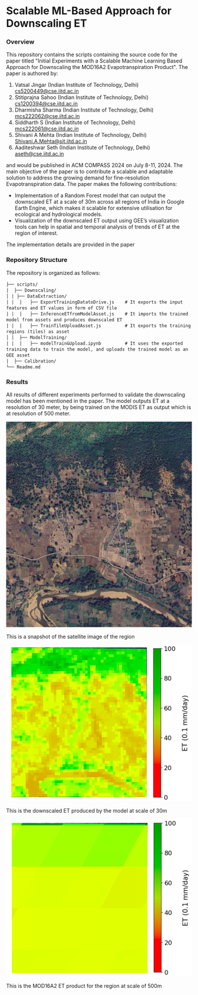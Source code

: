 # Scalable ML-Based Approach for Downscaling ET

### Overview

This repository contains the scripts containing the source code for the paper titled "Initial Experiments with a Scalable Machine Learning Based Approach for Downscaling the MOD16A2 Evapotranspiration Product". The paper is authored by:
1. Vatsal Jingar (Indian Institute of Technology, Delhi) <cs5200449@cse.iitd.ac.in>
2. Stitiprajna Sahoo (Indian Institute of Technology, Delhi) <cs1200394@cse.iitd.ac.in>
3. Dharmisha Sharma (Indian Institute of Technology, Delhi) <mcs222062@cse.iitd.ac.in>
4. Siddharth S (Indian Institute of Technology, Delhi) <mcs222061@cse.iitd.ac.in>
5. Shivani A Mehta (Indian Institute of Technology, Delhi) <Shivani.A.Mehta@sit.iitd.ac.in>
6. Aaditeshwar Seth (Indian Institute of Technology, Delhi) <aseth@cse.iitd.ac.in>

and would be published in ACM COMPASS 2024 on July 8-11, 2024. The main objective of the paper is to contribute a scalable and adaptable solution to address the growing demand for fine-resolution Evapotranspiration data. The paper makes the following contributions:
* Implementation of a Random Forest model that can output the downscaled ET at a scale of 30m across all regions of India in Google Earth Engine, which makes it scalable for extensive utilisation for ecological and hydrological models.
* Visualization of the downscaled ET output using GEE’s visualization tools can help in spatial and temporal analysis of trends of ET at the region of interest.

The implementation details are provided in the paper

### Repository Structure

The repository is organized as follows:

```
├── scripts/  
|  ├── Downscaling/              
│ | ├── DataExtraction/   
| |  |   ├── ExportTrainingDatatoDrive.js    # It exports the input features and ET values in form of CSV file
| |  |   ├── InferenceETfromModelAsset.js    # It imports the trained model from assets and produces downscaled ET
| |  |   ├── TrainTileUploadAsset.js         # It exports the training regions (tiles) as asset
│ |  ├── ModelTraining/ 
| |  |   ├── modelTrain&Upload.ipynb         # It uses the exported training data to train the model, and uploads the trained model as an GEE asset
|  ├── Calibration/ 
└── Readme.md             
```

### Results 

All results of different experiments performed to validate the downscaling model has been mentioned in the paper. The model outputs ET at a resolution of 30 meter, by being trained on the MODIS ET as output which is at resolution of 500 meter.

![Geometry of the region](images/geom.png)

This is a snapshot of the satellite image of the region 

![Downscaled Output](images/30m_output.png) 

This is the downscaled ET produced by the model at scale of 30m

![Modis Output](images/modis_output.png)

This is the MOD16A2 ET product for the region at scale of 500m

